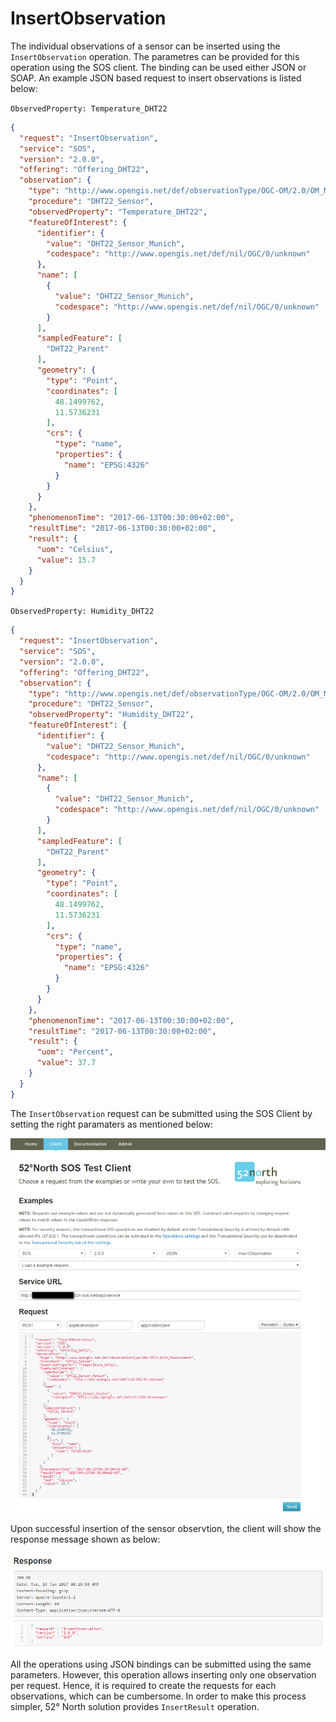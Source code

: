 # InsertObservation
The individual observations of a sensor can be inserted using the `InsertObservation` operation. 
The parametres can be provided for this operation using the SOS client. 
The binding can be used either JSON or SOAP. 
An example JSON based request to insert observations is listed below:

`ObservedProperty: Temperature_DHT22`
```json
{
  "request": "InsertObservation",
  "service": "SOS",
  "version": "2.0.0",
  "offering": "Offering_DHT22",
  "observation": {    
    "type": "http://www.opengis.net/def/observationType/OGC-OM/2.0/OM_Measurement",
    "procedure": "DHT22_Sensor",
    "observedProperty": "Temperature_DHT22",
    "featureOfInterest": {
      "identifier": {
        "value": "DHT22_Sensor_Munich",
        "codespace": "http://www.opengis.net/def/nil/OGC/0/unknown"
      },
      "name": [
        {
          "value": "DHT22_Sensor_Munich",
          "codespace": "http://www.opengis.net/def/nil/OGC/0/unknown"
        }
      ],
      "sampledFeature": [
        "DHT22_Parent"
      ],
      "geometry": {
        "type": "Point",
        "coordinates": [
          48.1499762,
          11.5736231
        ],
        "crs": {
          "type": "name",
          "properties": {
            "name": "EPSG:4326"
          }
        }
      }
    },
    "phenomenonTime": "2017-06-13T00:30:00+02:00",
    "resultTime": "2017-06-13T00:30:00+02:00",
    "result": {
      "uom": "Celsius",
      "value": 15.7
    }
  }
}
```

`ObservedProperty: Humidity_DHT22`
```json
{
  "request": "InsertObservation",
  "service": "SOS",
  "version": "2.0.0",
  "offering": "Offering_DHT22",
  "observation": {    
    "type": "http://www.opengis.net/def/observationType/OGC-OM/2.0/OM_Measurement",
    "procedure": "DHT22_Sensor",
    "observedProperty": "Humidity_DHT22",
    "featureOfInterest": {
      "identifier": {
        "value": "DHT22_Sensor_Munich",
        "codespace": "http://www.opengis.net/def/nil/OGC/0/unknown"
      },
      "name": [
        {
          "value": "DHT22_Sensor_Munich",
          "codespace": "http://www.opengis.net/def/nil/OGC/0/unknown"
        }
      ],
      "sampledFeature": [
        "DHT22_Parent"
      ],
      "geometry": {
        "type": "Point",
        "coordinates": [
          48.1499762,
          11.5736231
        ],
        "crs": {
          "type": "name",
          "properties": {
            "name": "EPSG:4326"
          }
        }
      }
    },
    "phenomenonTime": "2017-06-13T00:30:00+02:00",
    "resultTime": "2017-06-13T00:30:00+02:00",
    "result": {
      "uom": "Percent",
      "value": 37.7
    }
  }
}
```
The `InsertObservation` request can be submitted using the SOS Client by setting the right paramaters as mentioned below:

![InsertOperation request - temperature](../doc/images/InsertObservation_Temperature_Request.PNG)

Upon successful insertion of the sensor observtion, the client will show the response message shown as below:

![InsertOperation request - temperature - response](../doc/images/InsertObservation_Temperature_Successful.PNG)

All the operations using JSON bindings can be submitted using the same parameters. 
However, this operation allows inserting only one observation per request. 
Hence, it is required to create the requests for each observations, which can be cumbersome. 
In order to make this process simpler, 52° North solution provides `InsertResult` operation.
